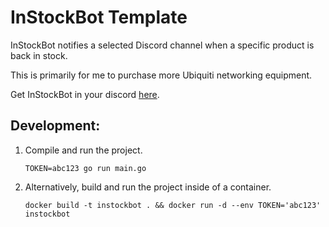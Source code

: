 # InStockBot Template
InStockBot notifies a selected Discord channel when a specific product is back in stock.

This is primarily for me to purchase more Ubiquiti networking equipment. 

Get InStockBot in your discord [here](https://discord.com/api/oauth2/authorize?client_id=933558277571244082&permissions=534723951680&scope=bot%20applications.commands).

## Development:
1. Compile and run the project.

    ```
    TOKEN=abc123 go run main.go
    ```

2. Alternatively, build and run the project inside of a container.

    ```
    docker build -t instockbot . && docker run -d --env TOKEN='abc123' instockbot
    ```